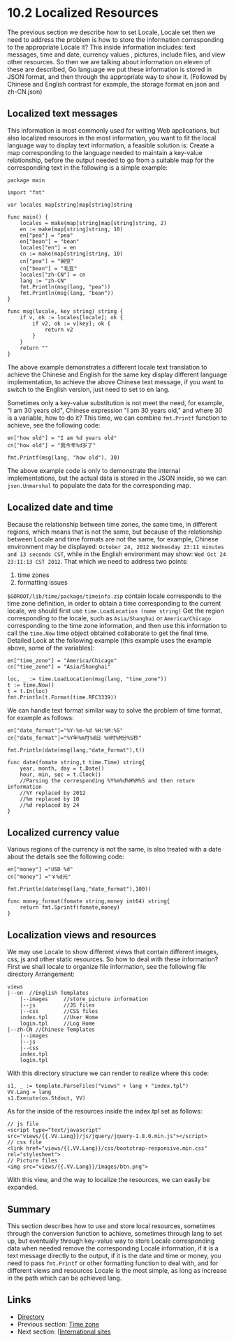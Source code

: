 # 10.2 Localized Resources

The previous section we describe how to set Locale, Locale set then we need to address the problem is how to store the information corresponding to the appropriate Locale it? This inside information includes: text messages, time and date, currency values ​​, pictures, include files, and view other resources. So then we are talking about information on eleven of these are described, Go language we put these information is stored in JSON format, and then through the appropriate way to show it. (Followed by Chinese and English contrast for example, the storage format en.json and zh-CN.json)

## Localized text messages

This information is most commonly used for writing Web applications, but also localized resources in the most information, you want to fit the local language way to display text information, a feasible solution is: Create a map corresponding to the language needed to maintain a key-value relationship, before the output needed to go from a suitable map for the corresponding text in the following is a simple example:

	package main

	import "fmt"

	var locales map[string]map[string]string

	func main() {
		locales = make(map[string]map[string]string, 2)
		en := make(map[string]string, 10)
		en["pea"] = "pea"
		en["bean"] = "bean"
		locales["en"] = en
		cn := make(map[string]string, 10)
		cn["pea"] = "豌豆"
		cn["bean"] = "毛豆"
		locales["zh-CN"] = cn
		lang := "zh-CN"
		fmt.Println(msg(lang, "pea"))
		fmt.Println(msg(lang, "bean"))
	}

	func msg(locale, key string) string {
		if v, ok := locales[locale]; ok {
			if v2, ok := v[key]; ok {
				return v2
			}
		}
		return ""
	}

The above example demonstrates a different locale text translation to achieve the Chinese and English for the same key display different language implementation, to achieve the above Chinese text message, if you want to switch to the English version, just need to set to en lang.

Sometimes only a key-value substitution is not meet the need, for example, "I am 30 years old", Chinese expression "I am 30 years old," and where 30 is a variable, how to do it? This time, we can combine `fmt.Printf` function to achieve, see the following code:

	en["how old"] = "I am %d years old"
	cn["how old"] = "我今年%d岁了"

	fmt.Printf(msg(lang, "how old"), 30)

The above example code is only to demonstrate the internal implementations, but the actual data is stored in the JSON inside, so we can `json.Unmarshal` to populate the data for the corresponding map.

## Localized date and time

Because the relationship between time zones, the same time, in different regions, which means that is not the same, but because of the relationship between Locale and time formats are not the same, for example, Chinese environment may be displayed: 
`October 24, 2012 Wednesday 23:11 minutes and 13 seconds CST`, while in the English environment may show: `Wed Oct 24 23:11:13 CST 2012`. That which we need to address two points:

1. time zones
2. formatting issues

`$GOROOT/lib/time/package/timeinfo.zip` contain locale corresponds to the time zone definition, in order to obtain a time corresponding to the current locale, we should first use `time.LoadLocation (name string)` Get the region corresponding to the locale, such as `Asia/Shanghai` or `America/Chicago` corresponding to the time zone information, and then use this information to call the `time.Now` time object obtained collaborate to get the final time. Detailed Look at the following example (this example uses the example above, some of the variables):

	en["time_zone"] = "America/Chicago"
	cn["time_zone"] = "Asia/Shanghai"

	loc, _ := time.LoadLocation(msg(lang, "time_zone"))
	t := time.Now()
	t = t.In(loc)
	fmt.Println(t.Format(time.RFC3339))

We can handle text format similar way to solve the problem of time format, for example as follows:

	en["date_format"]="%Y-%m-%d %H:%M:%S"
	cn["date_format"]="%Y年%m月%d日 %H时%M分%S秒"

	fmt.Println(date(msg(lang,"date_format"),t))

	func date(fomate string,t time.Time) string{
		year, month, day = t.Date()
		hour, min, sec = t.Clock()
		//Parsing the corresponding %Y%m%d%H%M%S and then return information
		//%Y replaced by 2012
		//%m replaced by 10
		//%d replaced by 24
	}

## Localized currency value

Various regions of the currency is not the same, is also treated with a date about the details see the following code:

	en["money"] ="USD %d"
	cn["money"] ="￥%d元"

	fmt.Println(date(msg(lang,"date_format"),100))

	func money_format(fomate string,money int64) string{
		return fmt.Sprintf(fomate,money)
	}


## Localization views and resources

We may use Locale to show different views that contain different images, css, js and other static resources. So how to deal with these information? First we shall locale to organize file information, see the following file directory Arrangement:

	views
	|--en  //English Templates
		|--images     //store picture information
		|--js         //JS files 
		|--css        //CSS files
		index.tpl     //User Home
		login.tpl     //Log Home
	|--zh-CN //Chinese Templates
		|--images
		|--js
		|--css
		index.tpl
		login.tpl

With this directory structure we can render to realize where this code:

	s1, _ := template.ParseFiles("views" + lang + "index.tpl")
	VV.Lang = lang
	s1.Execute(os.Stdout, VV)

As for the inside of the resources inside the index.tpl set as follows:

	// js file
	<script type="text/javascript" src="views/{{.VV.Lang}}/js/jquery/jquery-1.8.0.min.js"></script>
	// css file
	<link href="views/{{.VV.Lang}}/css/bootstrap-responsive.min.css" rel="stylesheet">
	// Picture files
	<img src="views/{{.VV.Lang}}/images/btn.png">

With this view, and the way to localize the resources, we can easily be expanded.

## Summary

This section describes how to use and store local resources, sometimes through the conversion function to achieve, sometimes through lang to set up, but eventually through key-value way to store Locale corresponding data when needed remove the corresponding Locale information, if it is a text message directly to the output, if it is the date and time or money, you need to pass `fmt.Printf` or other formatting function to deal with, and for different views and resources Locale is the most simple, as long as increase in the path which can be achieved lang.

## Links

- [Directory](preface.md)
- Previous section: [Time zone](10.1.md)
- Next section: [[International sites](10.3.md)
